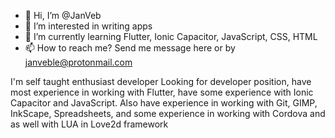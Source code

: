 - 👋 Hi, I’m @JanVeb
- 👀 I’m interested in writing apps
- 🌱 I’m currently learning Flutter, Ionic Capacitor, JavaScript, CSS, HTML
- 📫 How to reach me? Send me message here or by janveble@protonmail.com

I'm self taught enthusiast developer
Looking for developer position, have most experience in working with Flutter, have some experience with Ionic Capacitor and JavaScript.
Also have experience in working with Git, GIMP, InkScape, Spreadsheets, and some experience in working with Cordova and as well with LUA in Love2d framework


<!---
JanVeb/JanVeb is a ✨ special ✨ repository because its `README.md` (this file) appears on your GitHub profile.
You can click the Preview link to take a look at your changes.
--->
